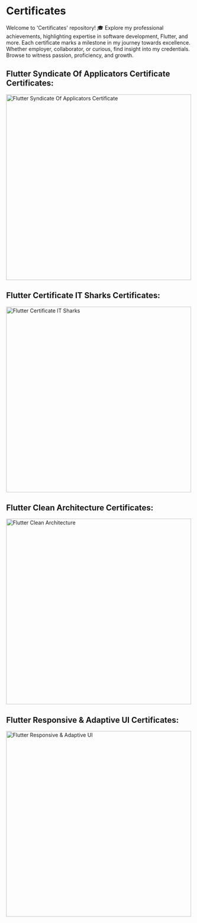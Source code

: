 # Certificates
Welcome to 'Certificates' repository! 🎓 Explore my professional achievements, highlighting expertise in software development, Flutter, and more. Each certificate marks a milestone in my journey towards excellence. Whether employer, collaborator, or curious, find insight into my credentials. Browse to witness passion, proficiency, and growth.


## Flutter Syndicate Of Applicators Certificate Certificates:

<img src="https://github.com/OmarAly92/Certificates/assets/114154073/eb9fe1a7-f1d5-4930-bad7-5a1518824ecd" alt="Flutter Syndicate Of Applicators Certificate"  width="500" >

## Flutter Certificate IT Sharks Certificates:
<img src="https://github.com/OmarAly92/Certificates/assets/114154073/580434fd-7f81-40d0-b48e-064fd3784b93" alt="Flutter Certificate IT Sharks" width="500" >

## Flutter Clean Architecture Certificates:
<img src="https://github.com/OmarAly92/Certificates/assets/114154073/59f8bd82-359d-49d6-a1f6-4736a7b2a652" alt="Flutter Clean Architecture" width="500" >

## Flutter Responsive & Adaptive UI Certificates:
<img src="https://github.com/OmarAly92/Certificates/assets/114154073/1cea3bcb-64de-4ca2-9559-42d9754df699" alt="Flutter Responsive & Adaptive UI" width="500" >







